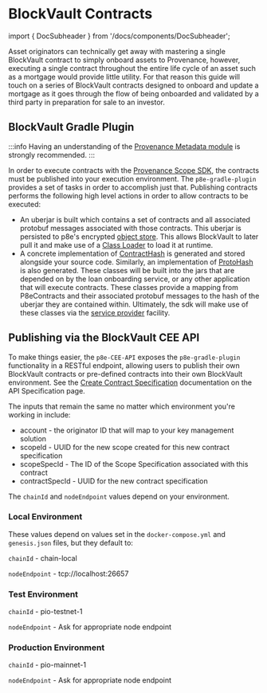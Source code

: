 # BlockVault Contracts

import { DocSubheader } from '/docs/components/DocSubheader';

<DocSubheader text="Developing and publishing BlockVault contracts for loan life cycle events"
/>

Asset originators can technically get away with mastering a single BlockVault contract to simply onboard assets to Provenance, however, executing a single contract throughout the entire life cycle of an asset such as a mortgage would provide little utility. For that reason this guide will touch on a series of BlockVault contracts designed to onboard and update a mortgage as it goes through the flow of being onboarded and validated by a third party in preparation for sale to an investor.

## BlockVault Gradle Plugin

:::info
Having an understanding of the [Provenance Metadata module](https://developer.provenance.io/docs/modules/metadata-module) is strongly recommended.
:::

In order to execute contracts with the [Provenance Scope SDK](https://github.com/provenance-io/p8e-scope-sdk), the contracts must be published into your execution environment. The `p8e-gradle-plugin` provides a set of tasks in order to accomplish just that. Publishing contracts performs the following high level actions in order to allow contracts to be executed:

- An uberjar is built which contains a set of contracts and all associated protobuf messages associated with those contracts. This uberjar is persisted to p8e's encrypted [object store](https://github.com/provenance-io/object-store). This allows BlockVault to later pull it and make use of a [Class Loader](https://docs.oracle.com/javase/7/docs/api/java/lang/ClassLoader.html) to load it at runtime.
- A concrete implementation of [ContractHash](https://github.com/provenance-io/p8e-scope-sdk/blob/main/contract-base/src/main/kotlin/io/provenance/scope/contract/contracts/ContractHash.kt) is generated and stored alongside your source code. Similarly, an implementation of [ProtoHash](https://github.com/provenance-io/p8e-scope-sdk/blob/main/contract-proto/src/main/kotlin/io/provenance/scope/contract/proto/ProtoHash.kt) is also generated. These classes will be built into the jars that are depended on by the loan onboarding service, or any other application that will execute contracts. These classes provide a mapping from P8eContracts and their associated protobuf messages to the hash of the uberjar they are contained within. Ultimately, the sdk will make use of these classes via the [service provider](https://docs.oracle.com/javase/8/docs/api/java/util/ServiceLoader.html) facility.

## Publishing via the BlockVault CEE API

To make things easier, the `p8e-CEE-API` exposes the `p8e-gradle-plugin` functionality in a RESTful endpoint, allowing users to publish their own BlockVault contracts or pre-defined contracts into their own BlockVault environment. See the [Create Contract Specification](https://developer.provenance.io/docs/integrating/asset-originators-guide/loan-onboarding-service/api-specification#create-contract-specification) documentation on the API Specification page.

The inputs that remain the same no matter which environment you're working in include:

- account - the originator ID that will map to your key management solution
- scopeId - UUID for the new scope created for this new contract specification
- scopeSpecId - The ID of the Scope Specification associated with this contract
- contractSpecId - UUID for the new contract specification

The `chainId` and `nodeEndpoint` values depend on your environment.

### Local Environment

These values depend on values set in the `docker-compose.yml` and `genesis.json` files, but they default to:

`chainId` - chain-local

`nodeEndpoint` - tcp://localhost:26657

### Test Environment

`chainId` - pio-testnet-1

`nodeEndpoint` - Ask for appropriate node endpoint

### Production Environment

`chainId` - pio-mainnet-1

`nodeEndpoint` - Ask for appropriate node endpoint
